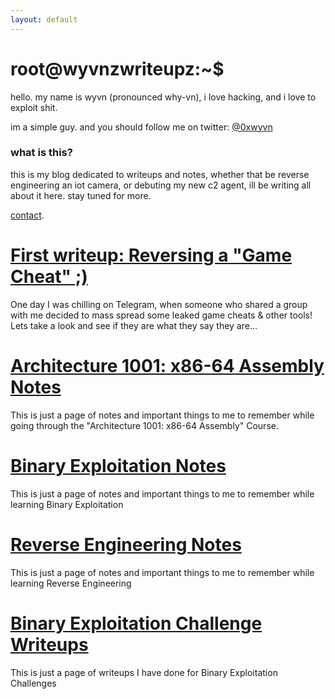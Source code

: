 ```yaml
---
layout: default
---
```


# root@wyvnzwriteupz:~$

hello.
my name is wyvn (pronounced why-vn), i love hacking, and i love to exploit shit. 

im a simple guy. and you should follow me on twitter: [@0xwyvn](https://twitter.com/0xwyvn)

### what is this?

this is my blog dedicated to writeups and notes, whether that be reverse engineering an iot camera, or debuting my new c2 agent, ill be writing all about it here. stay tuned for more.

[contact](./contact.md).

# [First writeup: Reversing a "Game Cheat" ;)](./reversinggamecheat.html)

One day I was chilling on Telegram, when someone who shared a group with me decided to mass spread some leaked game cheats & other tools! Lets take a look and see if they are what they say they are... 

# [Architecture 1001: x86-64 Assembly Notes](./assemblynotes.html)

This is just a page of notes and important things to me to remember while going through the "Architecture 1001: x86-64 Assembly" Course.

# [Binary Exploitation Notes](./binex.html)

This is just a page of notes and important things to me to remember while learning Binary Exploitation

# [Reverse Engineering Notes](./reversing.html)

This is just a page of notes and important things to me to remember while learning Reverse Engineering
# [Binary Exploitation Challenge Writeups](./binexchallenges.html)

This is just a page of writeups I have done for Binary Exploitation Challenges
